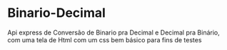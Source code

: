 # Binario-Decimal
Api express de Conversão de Binario pra Decimal e Decimal pra Binário, com uma tela de Html com um css bem básico para fins de testes
